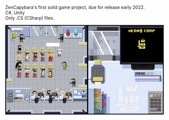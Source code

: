 ZenCapybara's first solid game project, due for release early 2022.
</br>
C#, Unity
</br>
Only .CS (CSharp) files.

![alt text](https://github.com/MadsenAMS/MidasBankClerk/blob/main/accountant.png)
